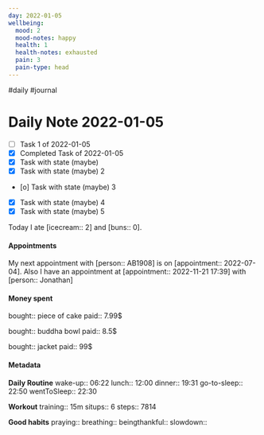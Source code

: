 ```yaml
---
day: 2022-01-05
wellbeing:
  mood: 2
  mood-notes: happy
  health: 1
  health-notes: exhausted
  pain: 3
  pain-type: head
---
```

#daily #journal

# Daily Note 2022-01-05

- [ ] Task 1 of 2022-01-05
- [x] Completed Task of 2022-01-05
- [x] Task with state (maybe)
- [x] Task with state (maybe) 2
- [o] Task with state (maybe) 3
- [x] Task with state (maybe) 4
- [x] Task with state (maybe) 5

Today I ate [icecream:: 2] and [buns:: 0].

#### Appointments
My next appointment with [person:: AB1908] is on [appointment:: 2022-07-04].
Also I have an appointment at [appointment:: 2022-11-21 17:39] with [person:: Jonathan]

#### Money spent

bought:: piece of cake
paid:: 7.99$

bought:: buddha bowl
paid:: 8.5$

bought:: jacket
paid:: 99$


#### Metadata

**Daily Routine**
wake-up:: 06:22
lunch:: 12:00
dinner:: 19:31
go-to-sleep:: 22:50
wentToSleep:: 22:30

**Workout**
training:: 15m
situps:: 6
steps:: 7814

**Good habits**
praying:: 
breathing:: 
beingthankful:: 
slowdown:: 
